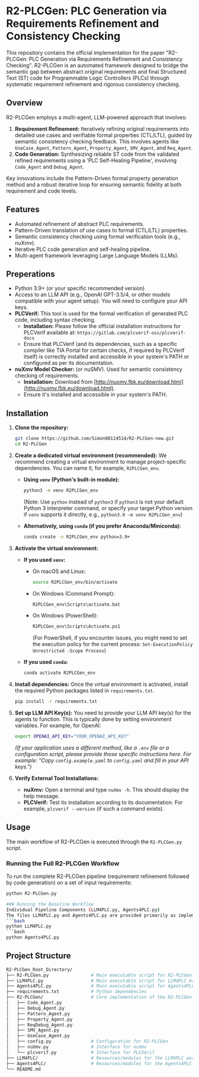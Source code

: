 # R2-PLCGen: PLC Generation via Requirements Refinement and Consistency Checking

This repository contains the official implementation for the paper "R2-PLCGen: PLC Generation via Requirements Refinement and Consistency Checking". R2-PLCGen is an automated framework designed to bridge the semantic gap between abstract original requirements and final Structured Text (ST) code for Programmable Logic Controllers (PLCs) through systematic requirement refinement and rigorous consistency checking.

## Overview

R2-PLCGen employs a multi-agent, LLM-powered approach that involves:

1.  **Requirement Refinement:** Iteratively refining original requirements into detailed use cases and verifiable formal properties (CTL/LTL), guided by semantic consistency checking feedback. This involves agents like `UseCase_Agent`, `Pattern_Agent`, `Property_Agent`, `SMV_Agent`, and `Req_Agent`.
2.  **Code Generation:** Synthesizing reliable ST code from the validated refined requirements using a 'PLC Self-Healing Pipeline', involving `Code_Agent` and `Debug_Agent`.

Key innovations include the Pattern-Driven formal property generation method and a robust iterative loop for ensuring semantic fidelity at both requirement and code levels.

## Features

*   Automated refinement of abstract PLC requirements.
*   Pattern-Driven translation of use cases to formal (CTL/LTL) properties.
*   Semantic consistency checking using formal verification tools (e.g., nuXmv).
*   Iterative PLC code generation and self-healing pipeline.
*   Multi-agent framework leveraging Large Language Models (LLMs).

## Preperations

*   Python 3.9+ (or your specific recommended version)
*   Access to an LLM API (e.g., OpenAI GPT-3.5/4, or other models compatible with your agent setup). You will need to configure your API keys.
*   **PLCVerif:** This tool is used for the formal verification of generated PLC code, including syntax checking.
    *   **Installation:** Please follow the official installation instructions for PLCVerif available at: `https://gitlab.com/plcverif-oss/plcverif-docs`
    *   Ensure that PLCVerif (and its dependencies, such as a specific compiler like TIA Portal for certain checks, if required by PLCVerif itself) is correctly installed and accessible in your system's PATH or configured as per its documentation.
*   **nuXmv Model Checker:** (or nuSMV). Used for semantic consistency checking of requirements.
    *   **Installation:** Download from [http://nuxmv.fbk.eu/download.html](http://nuxmv.fbk.eu/download.html).
    *   Ensure it's installed and accessible in your system's PATH.

## Installation

1. **Clone the repository:**

   ```bash
   git clone https://github.com/Simon00114514/R2-PLCGen-new.git
   cd R2-PLCGen
   ```

2. **Create a dedicated virtual environment (recommended):**
   We recommend creating a virtual environment to manage project-specific dependencies. You can name it, for example, `R2PLCGen_env`.

   * **Using `venv` (Python's built-in module):**

     ```bash
     python3 -m venv R2PLCGen_env 
     ```

     (Note: Use `python` instead of `python3` if `python3` is not your default Python 3 interpreter command, or specify your target Python version if `venv` supports it directly, e.g., `python3.9 -m venv R2PLCGen_env`)

   * **Alternatively, using `conda` (if you prefer Anaconda/Miniconda):**

     ```bash
     conda create -n R2PLCGen_env python=3.9+  
     ```

3. **Activate the virtual environment:**

   * **If you used `venv`:**

     * On macOS and Linux:

       ```bash
       source R2PLCGen_env/bin/activate
       ```

     * On Windows (Command Prompt):

       ```bash
       R2PLCGen_env\Scripts\activate.bat
       ```

     * On Windows (PowerShell):

       ```bash
       R2PLCGen_env\Scripts\Activate.ps1
       ```

       (For PowerShell, if you encounter issues, you might need to set the execution policy for the current process: `Set-ExecutionPolicy Unrestricted -Scope Process`)

   * **If you used `conda`:**

     ```bash
     conda activate R2PLCGen_env
     ```

4. **Install dependencies:**
   Once the virtual environment is activated, install the required Python packages listed in `requirements.txt`.

   ```bash
   pip install -r requirements.txt
   ```

5. **Set up LLM API Key(s):**
   You need to provide your LLM API key(s) for the agents to function. This is typically done by setting environment variables. For example, for OpenAI:

   ```bash
   export OPENAI_API_KEY="YOUR_OPENAI_API_KEY"
   ```

   *(If your application uses a different method, like a `.env` file or a configuration script, please provide those specific instructions here. For example: "Copy `config.example.yaml` to `config.yaml` and fill in your API keys.")*

6. **Verify External Tool Installations:**

   *   **nuXmv:** Open a terminal and type `nuXmv -h`. This should display the help message.
   *   **PLCVerif:** Test its installation according to its documentation. For example, `plcverif --version` (if such a command exists).

## Usage

The main workflow of R2-PLCGen is executed through the `R2-PLCGen.py` script.

### Running the Full R2-PLCGen Workflow

To run the complete R2-PLCGen pipeline (requirement refinement followed by code generation) on a set of input requirements:

```bash
python R2-PLCGen.py 

### Running the Baseline Workflow
Individual Pipeline Components (LLM4PLC.py, Agents4PLC.py)
The files LLM4PLC.py and Agents4PLC.py are provided primarily as implementations of baseline methods for comparison, as discussed in the paper. They may have their own specific command-line arguments and operational modes.
```bash
python LLM4PLC.py
```bash
python Agents4PLC.py

```
## Project Structure
```bash
R2-PLCGen_Root_Directory/
├── R2-PLCGen.py                # Main executable script for R2-PLCGen workflow
├── LLM4PLC.py                  # Main executable script for LLM4PLC baseline
├── Agents4PLC.py               # Main executable script for Agents4PLC baseline
├── requirements.txt            # Python dependencies
├── R2-PLCGen/                  # Core implementation of the R2-PLCGen workflow
│   ├── Code_Agent.py
│   ├── Debug_Agent.py
│   ├── Pattern_Agent.py
│   ├── Property_Agent.py
│   ├── ReqDebug_Agent.py
│   ├── SMV_Agent.py
│   ├── UseCase_Agent.py
│   ├── config.py               # Configuration for R2-PLCGen
│   ├── nuXmv.py                # Interface for nuXmv
│   └── plcverif.py             # Interface for PLCVerif
├── LLM4PLC/                    # Resources/modules for the LLM4PLC workflow
├── Agents4PLC/                 # Resources/modules for the Agents4PLC workflow
└── README.md
```
